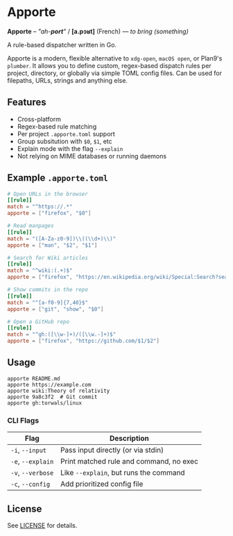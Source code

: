 # Apporte

**Apporte** – *"ah-**port**"* / **\[a.pɔʁt]** (French) — *to bring (something)*

A rule-based dispatcher written in Go.

Apporte is a modern, flexible alternative to `xdg-open`, `macOS open`, or Plan9's `plumber`. It allows you to define custom, regex-based dispatch rules per project, directory, or globally via simple TOML config files. Can be used for filepaths, URLs, strings and anything else.

## Features

- Cross-platform
- Regex-based rule matching
- Per project `.apporte.toml` support
- Group subsitution with `$0`, `$1`, etc
- Explain mode with the flag `--explain`
- Not relying on MIME databases or running daemons

## Example `.apporte.toml`

```toml
# Open URLs in the browser
[[rule]]
match = "^https://.*"
apporte = ["firefox", "$0"]

# Read manpages
[[rule]]
match = "([A-Za-z0-9])\\((\\d+)\\)"
apporte = ["man", "$2", "$1"]

# Search for Wiki articles
[[rule]]
match = "^wiki:(.+)$"
apporte = ["firefox", "https://en.wikipedia.org/wiki/Special:Search?search=$1"]

# Show commits in the repo
[[rule]]
match = "^[a-f0-9]{7,40}$"
apporte = ["git", "show", "$0"]

# Open a GitHub repo
[[rule]]
match = "^gh:([\\w-]+)/([\\w.-]+)$"
apporte = ["firefox", "https://github.com/$1/$2"]
```

## Usage

```shell
apporte README.md
apporte https://example.com
apporte wiki:Theory of relativity
apporte 9a8c3f2  # Git commit
apporte gh:torwals/linux
```

### CLI Flags

| Flag              | Description                             |
| ----------------- | --------------------------------------- |
| `-i`, `--input`   | Pass input directly (or via stdin)      |
| `-e`, `--explain` | Print matched rule and command, no exec |
| `-v`, `--verbose` | Like `--explain`, but runs the command  |
| `-c`, `--config`  | Add prioritized config file             |

## License

See [LICENSE](./LICENSE) for details.
